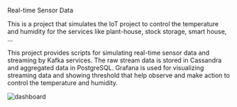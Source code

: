 Real-time Sensor Data

This is a project that simulates the IoT project to control the temperature and humidity for the services like plant-house, stock storage, smart house, ...

This project provides scripts for simulating real-time sensor data and streaming by Kafka services. The raw stream data is stored in Cassandra and aggregated data in PostgreSQL. Grafana is used for visualizing streaming data and showing threshold that help observe and make action to control the temperature and humidity.

![dashboard](https://github.com/user-attachments/assets/5603b1d6-ef86-4514-88f6-5a942a6aaf58)

